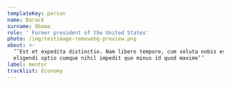 ```yaml
---
templateKey: person
name: Barack
surname: Obama
role: ' Former president of the United States'
photo: /img/testimage-removebg-preview.png
about: >-
  ’’Est et expedita distinctio. Nam libero tempore, cum soluta nobis est
  eligendi optio cumque nihil impedit quo minus id quod maxime’’
label: mentor
tracklist: Economy
---
```

